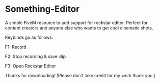 # Something-Editor
A simple FiveM resource to add support for rockstar editor. Perfect for content creators and anyone else who wants to get cool cinematic shots.

Keybinds go as follows:

F1: Record

F2: Stop recording & save clip

F3: Open Rockstar Editor

Thanks for downloading! 
(Please don't take credit for my work thank you.) 
